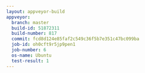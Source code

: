 ```yaml
---
layout: appveyor-build
appveyor:
  branch: master
  build-id: 51872311
  build-number: 817
  commit: fcd8d124e85faf2c549c36f5b7e351c47bc099ba
  job-id: oh0cft9r5jp9pen1
  job-number: 6
  os-name: Ubuntu
  test-result: 1
---
```

